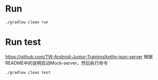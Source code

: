 # Run
```shell
./gradlew clean run
```
# Run test
https://github.com/TW-Android-Junior-Training/kotlin-json-server
根据README中的说明启动Mock-server，然后执行命令
```shell
./gradlew clean test
```